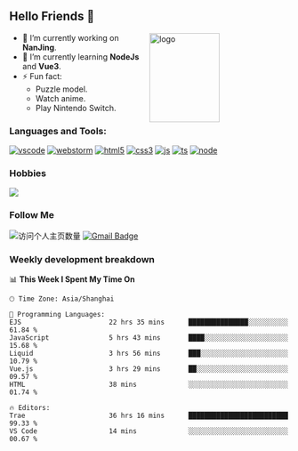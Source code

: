 ## Hello Friends 👋

<img src="https://github-readme-stats.vercel.app/api?username=Eugeniocode&show_icons=true&theme=vue" alt="logo" height="160" align="right" width="50%" />

- 🔭 I’m currently working on **NanJing**.
- 🌱 I’m currently learning **NodeJs** and **Vue3**.
- ⚡ Fun fact: 
  - Puzzle model.
  - Watch anime.
  - Play Nintendo Switch.



### Languages and Tools:

[![vscode](https://img.shields.io/badge/Visual%20Studio%20Code-blue?style=flat-square&logo=visualstudiocode&logoColor=ffffff)]()
[![webstorm](https://img.shields.io/badge/webstorm-528DD7?style=flat-square&logo=webstorm&logoColor=#ffffff)]()
[![html5](https://img.shields.io/badge/-HTML5-F16528?style=flat-square&logo=html5&logoColor=ffffff)]()
[![css3](https://img.shields.io/badge/-CSS3-3699D5?style=flat-square&logo=css3&logoColor=ffffff)]()
[![js](https://img.shields.io/badge/-Javascript-F0DA50?style=flat-square&logo=javascript&logoColor=ffffff)]()
[![ts](https://img.shields.io/badge/-Typescript-083061?style=flat-square&logo=typescript&logoColor=ffffff)]()
[![node](https://img.shields.io/badge/-Node.js-80BD00?style=flat-square&logo=nodedotjs&logoColor=ffffff)]()


### Hobbies

![](https://img.shields.io/badge/-Nintendo%20Switch-e60012?style=flat-square&logo=nintendo%20switch&logoColor=ffffff)

### Follow Me
![访问个人主页数量](https://komarev.com/ghpvc/?username=Eugeniocode&color=blue)
[![Gmail Badge](https://img.shields.io/badge/mail-eugeniocode@yeah.net-blue?style=flat&logo=Gmail&logoColor=white&link=mailto:eugeniocode@yeah.net)](mailto:eugeniocode@yeah.net)


### Weekly development breakdown
<!--START_SECTION:waka-->
📊 **This Week I Spent My Time On** 

```text
🕑︎ Time Zone: Asia/Shanghai

💬 Programming Languages: 
EJS                      22 hrs 35 mins      ███████████████░░░░░░░░░░   61.84 % 
JavaScript               5 hrs 43 mins       ████░░░░░░░░░░░░░░░░░░░░░   15.68 % 
Liquid                   3 hrs 56 mins       ███░░░░░░░░░░░░░░░░░░░░░░   10.79 % 
Vue.js                   3 hrs 29 mins       ██░░░░░░░░░░░░░░░░░░░░░░░   09.57 % 
HTML                     38 mins             ░░░░░░░░░░░░░░░░░░░░░░░░░   01.74 % 

🔥 Editors: 
Trae                     36 hrs 16 mins      █████████████████████████   99.33 % 
VS Code                  14 mins             ░░░░░░░░░░░░░░░░░░░░░░░░░   00.67 % 
```


<!--END_SECTION:waka-->

